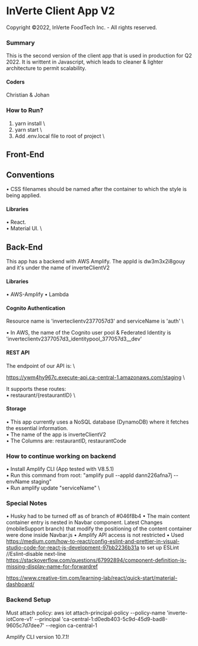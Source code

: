 # InVerte Client App V2

Copyright ©2022, InVerte FoodTech Inc. - All rights reserved.

### Summary

This is the second version of the client app that is used in production for Q2 2022.
It is writtent in Javascript, which leads to cleaner & lighter architecture to permit scalability.

#### Coders

Christian & Johan

### How to Run?

1. yarn install \
2. yarn start \
3. Add .env.local file to root of project \

## Front-End

## Conventions

• CSS filenames should be named after the container to which the style is being applied.

#### Libraries

• React. \
• Material UI. \

## Back-End

This app has a backend with AWS Amplify. The appId is dw3m3x2i8gouy and it's under the name of inverteClientV2

#### Libraries

• AWS-Amplify
• Lambda

#### Cognito Authentication

Resource name is 'inverteclientv2377057d3' and serviceName is 'auth' \

• In AWS, the name of the Cognito user pool & Federated Identity is 'inverteclientv2377057d3_identitypool_377057d3\_\_dev'

#### REST API

The endpoint of our API is: \

https://ywm4hy967c.execute-api.ca-central-1.amazonaws.com/staging \

It supports these routes: \
• restaurant/{restaurantID} \

#### Storage

• This app currently uses a NoSQL database (DynamoDB) where it fetches the essential information. \
• The name of the app is inverteClientV2 \
• The Columns are: restaurantID, restaurantCode

### How to continue working on backend

• Install Amplify CLI (App tested with V8.5.1) \
• Run this command from root: "amplify pull --appId dann226afna7j --envName staging" \
• Run amplify update "serviceName" \

### Special Notes

• Husky had to be turned off as of branch of #046f8b4
• The main content container entry is nested in Navbar component. Latest Changes (mobileSupport branch) that modify the positioning of the content container were done inside Navbar.js
• Amplify API access is not restricted
• Used https://medium.com/how-to-react/config-eslint-and-prettier-in-visual-studio-code-for-react-js-development-97bb2236b31a to set up ESLint
//Eslint-disable next-line
https://stackoverflow.com/questions/67992894/component-definition-is-missing-display-name-for-forwardref

https://www.creative-tim.com/learning-lab/react/quick-start/material-dashboard/

### Backend Setup

Must attach policy:
aws iot attach-principal-policy --policy-name 'inverte-iotCore-v1' --principal 'ca-central-1:d0edb403-5c9d-45d9-bad8-9605c7d7dee7' --region ca-central-1

Amplify CLI version 10.7.1!
